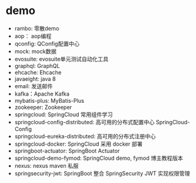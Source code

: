 # demo

- rambo: 零散demo
- aop： aop编程
- qconfig: QConfig配置中心
- mock: mock数据
- evosuite: evosuite单元测试自动化工具
- graphql: GraphQL
- ehcache: Ehcache
- javaeight: java 8
- email: 发送邮件
- kafka：Apache Kafka
- mybatis-plus: MyBatis-Plus 
- zookeeper: Zookeeper
- springcloud: SpringCloud 常用组件学习
- springcloud-config-distributed: 高可用的分布式配置中心 SpringCloud-Config
- springcloud-eureka-distributed: 高可用的分布式注册中心
- springcloud-docker: SpringCloud 采用 docker 部署
- springboot-actuator: SpringBoot Actuator 
- springcloud-demo-fymod: SpringCloud demo, fymod 博主教程版本
- nexus: nexus maven 私服
- springsecurity-jwt: SpringBoot 整合 SpringSecurity JWT 实现权限管理
 
